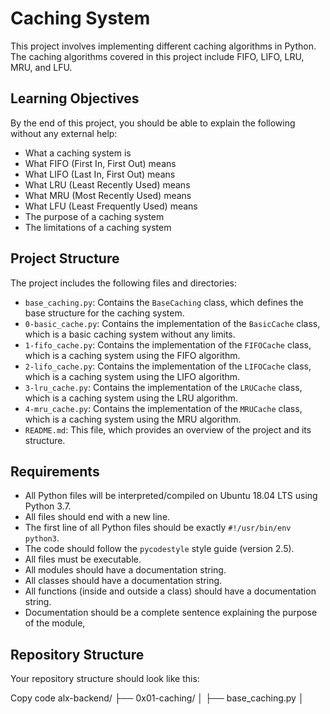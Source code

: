 # Caching System

This project involves implementing different caching algorithms in Python. The caching algorithms covered in this project include FIFO, LIFO, LRU, MRU, and LFU.

## Learning Objectives

By the end of this project, you should be able to explain the following without any external help:

- What a caching system is
- What FIFO (First In, First Out) means
- What LIFO (Last In, First Out) means
- What LRU (Least Recently Used) means
- What MRU (Most Recently Used) means
- What LFU (Least Frequently Used) means
- The purpose of a caching system
- The limitations of a caching system

## Project Structure

The project includes the following files and directories:

- `base_caching.py`: Contains the `BaseCaching` class, which defines the base structure for the caching system.
- `0-basic_cache.py`: Contains the implementation of the `BasicCache` class, which is a basic caching system without any limits.
- `1-fifo_cache.py`: Contains the implementation of the `FIFOCache` class, which is a caching system using the FIFO algorithm.
- `2-lifo_cache.py`: Contains the implementation of the `LIFOCache` class, which is a caching system using the LIFO algorithm.
- `3-lru_cache.py`: Contains the implementation of the `LRUCache` class, which is a caching system using the LRU algorithm.
- `4-mru_cache.py`: Contains the implementation of the `MRUCache` class, which is a caching system using the MRU algorithm.
- `README.md`: This file, which provides an overview of the project and its structure.

## Requirements

- All Python files will be interpreted/compiled on Ubuntu 18.04 LTS using Python 3.7.
- All files should end with a new line.
- The first line of all Python files should be exactly `#!/usr/bin/env python3`.
- The code should follow the `pycodestyle` style guide (version 2.5).
- All files must be executable.
- All modules should have a documentation string.
- All classes should have a documentation string.
- All functions (inside and outside a class) should have a documentation string.
- Documentation should be a complete sentence explaining the purpose of the module,

## Repository Structure
Your repository structure should look like this:

Copy code
alx-backend/
├── 0x01-caching/
│   ├── base_caching.py
│  
